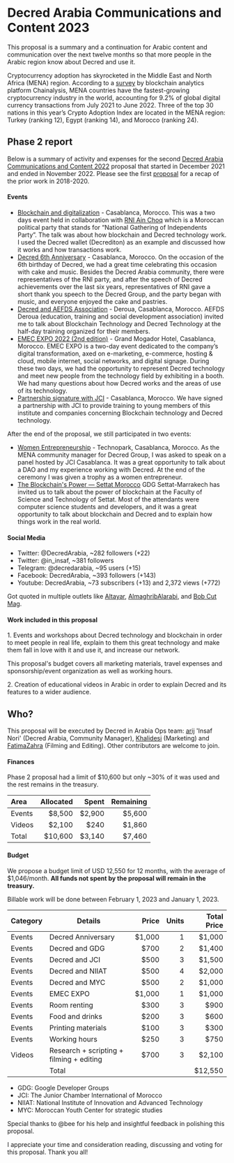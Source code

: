 # Decred Arabia Communications and Content 2023

This proposal is a summary and a continuation for Arabic content and communication over the next twelve months so that more people in the Arabic region know about Decred and use it.

Cryptocurrency adoption has skyrocketed in the Middle East and North Africa (MENA) region. According to a [survey](https://blog.chainalysis.com/reports/middle-east-north-africa-cryptocurrency-geography-report-2022-preview/) by blockchain analytics platform Chainalysis, MENA countries have the fastest-growing cryptocurrency industry in the world, accounting for 9.2% of global digital currency transactions from July 2021 to June 2022. Three of the top 30 nations in this year’s Crypto Adoption Index are located in the MENA region: Turkey (ranking 12), Egypt (ranking 14), and Morocco (ranking 24).

## Phase 2 report

Below is a summary of activity and expenses for the second [Decred Arabia Communications and Content 2022](https://proposals.decred.org/record/0ff082d) proposal that started in December 2021 and ended in November 2022. Please see the first [proposal](https://proposals.decred.org/record/7cf62bd) for a recap of the prior work in 2018-2020.

#### Events

* [Blockchain and digitalization](https://decredcommunity.github.io/events/index/20220108.1) - Casablanca, Morocco. This was a two days event held in collaboration with [RNI Ain Choq](https://rni.ma/fr/) which is a Moroccan political party that stands for “National Gathering of Independents Party”. The talk was about how blockchain and Decred technology work. I used the Decred wallet (Decrediton) as an example and discussed how it works and how transactions work.
* [Decred 6th Anniversary](https://decredcommunity.github.io/events/index/20220206.1) - Casablanca, Morocco. On the occasion of the 6th birthday of Decred, we had a great time celebrating this occasion with cake and music. Besides the Decred Arabia community, there were representatives of the RNI party, and after the speech of Decred achievements over the last six years, representatives of RNI gave a short thank you speech to the Decred Group, and the party began with music, and everyone enjoyed the cake and pastries.
* [Decred and AEFDS Association](https://decredcommunity.github.io/events/index/20220326.1) - Deroua, Casablanca, Morocco. AEFDS Deroua (education, training and social development association) invited me to talk about Blockchain Technology and Decred Technology at the half-day training organized for their members.
* [EMEC EXPO 2022 (2nd edition)](https://decredcommunity.github.io/events/index/20220518.1) - Grand Mogador Hotel, Casablanca, Morocco. EMEC EXPO is a two-day event dedicated to the company’s digital transformation, axed on e-marketing, e-commerce, hosting & cloud, mobile internet, social networks, and digital signage. During these two days, we had the opportunity to represent Decred technology and meet new people from the technology field by exhibiting in a booth. We had many questions about how Decred works and the areas of use of its technology.
* [Partnership signature with JCI](https://decredcommunity.github.io/events/index/20220601.1) - Casablanca, Morocco. We have signed a partnership with JCI to provide training to young members of this institute and companies concerning Blockchain technology and Decred technology.

After the end of the proposal, we still participated in two events:

* [Women Entrepreneurship](https://decredcommunity.github.io/events/index/20221220.1) - Technopark, Casablanca, Morocco. As the MENA community manager for Decred Group, I was asked to speak on a panel hosted by JCI Casablanca. It was a great opportunity to talk about a DAO and my experience working with Decred. At the end of the ceremony I was given a trophy as a women entrepreneur.
* [The Blockchain's Power — Settat Morocco](https://twitter.com/in_insaf/status/1612464295664648193) GDG Settat-Marrakech has invited us to talk about the power of blockchain at the Faculty of Science and Technology of Settat. Most of the attendants were computer science students and developers, and it was a great opportunity to talk about blockchain and Decred and to explain how things work in the real world.

#### Social Media

* Twitter: @DecredArabia, ~282 followers (+22)
* Twitter: @in_insaf, ~381 followers
* Telegram: @decredarabia, ~95 users (+15)
* Facebook: DecredArabia, ~393 followers (+143)
* Youtube: DecredArabia, ~73 subscribers (+13) and 2,372 views (+772)

Got quoted in multiple outlets like [Altayar](https://atalayar.com/index.php/fr/content/le-maroc-est-à-la-pointe-de-lutilisation-de-bitcoin-en-afrique-du-nord), [AlmaghribAlarabi](https://almaghribalarabi.com/fr/actualites/maroc-les-achats-de-bitcoins-est-en-forte-hausse/), and [Bob Cut Mag](https://bobcutmag.com/2022/07/13/does-morocco-accept-bitcoin/).

#### Work included in this proposal

1\. Events and workshops about Decred technology and blockchain in order to meet people in real life, explain to them this great technology and make them fall in love with it and use it, and increase our network.

This proposal's budget covers all marketing materials, travel expenses and sponsorship/event organization as well as working hours.

2\. Creation of educational videos in Arabic in order to explain Decred and its features to a wider audience.

## Who?

This proposal will be executed by Decred in Arabia Ops team: [arij](https://twitter.com/in_insaf) 'Insaf Nori' (Decred Arabia, Community Manager), [Khalidesi](https://twitter.com/khalidesitra) (Marketing) and [FatimaZahra](https://www.facebook.com/fati.fatighanm) (Filming and Editing). Other contributors are welcome to join.

#### Finances

Phase 2 proposal had a limit of $10,600 but only ~30% of it was used and the rest remains in the treasury.

| Area    | Allocated | Spent  | Remaining |
|:--------|----------:|-------:|----------:|
| Events  |    $8,500 | $2,900 |    $5,600 |
| Videos  |    $2,100 |   $240 |    $1,860 |
| Total   |   $10,600 | $3,140 |    $7,460 |

#### Budget

We propose a budget limit of USD 12,550 for 12 months, with the average of $1,046/month. **All funds not spent by the proposal will remain in the treasury.**

Billable work will be done between February 1, 2023 and January 1, 2023.

| Category | Details                                    | Price  | Units | Total Price |
|----------|--------------------------------------------|-------:|------:|------------:|
| Events   | Decred Anniversary                         | $1,000 |     1 |      $1,000 |
| Events   | Decred and GDG                             |   $700 |     2 |      $1,400 |
| Events   | Decred and JCI                             |   $500 |     3 |      $1,500 |
| Events   | Decred and NIIAT                           |   $500 |     4 |      $2,000 |
| Events   | Decred and MYC                             |   $500 |     2 |      $1,000 |
| Events   | EMEC EXPO                                  | $1,000 |     1 |      $1,000 |
| Events   | Room renting                               |   $300 |     3 |        $900 |
| Events   | Food and drinks                            |   $200 |     3 |        $600 |
| Events   | Printing materials                         |   $100 |     3 |        $300 |
| Events   | Working hours                              |   $250 |     3 |        $750 |
| Videos   | Research + scripting + filming + editing   |   $700 |     3 |      $2,100 |
|          | Total                                      |        |       |     $12,550 |

* GDG: Google Developer Groups
* JCI: The Junior Chamber International of Morocco
* NIIAT: National Institute of Innovation and Advanced Technology
* MYC: Moroccan Youth Center for strategic studies

Special thanks to @bee for his help and insightful feedback in polishing this proposal.

I appreciate your time and consideration reading, discussing and voting for this proposal. Thank you all!
